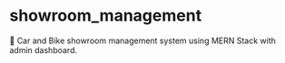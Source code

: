 # showroom_management 	
&#128663;
Car and Bike showroom management system using MERN Stack with admin dashboard.
